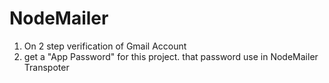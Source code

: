 # NodeMailer

01. On 2 step verification of Gmail Account
2. get a "App Password" for this project. that password use in NodeMailer Transpoter
